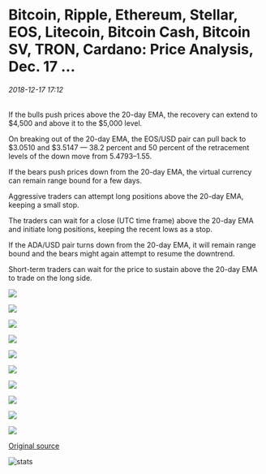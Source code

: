 # Bitcoin, Ripple, Ethereum, Stellar, EOS, Litecoin, Bitcoin Cash, Bitcoin SV, TRON, Cardano: Price Analysis, Dec. 17 ...

###### 2018-12-17 17:12

If the bulls push prices above the 20-day EMA, the recovery can extend to $4,500 and above it to the $5,000 level.

On breaking out of the 20-day EMA, the EOS/USD pair can pull back to $3.0510 and $3.5147 — 38.2 percent and 50 percent of the retracement levels of the down move from $5.4793–$1.55.

If the bears push prices down from the 20-day EMA, the virtual currency can remain range bound for a few days.

Aggressive traders can attempt long positions above the 20-day EMA, keeping a small stop.

The traders can wait for a close (UTC time frame) above the 20-day EMA and initiate long positions, keeping the recent lows as a stop.

If the ADA/USD pair turns down from the 20-day EMA, it will remain range bound and the bears might again attempt to resume the downtrend.

Short-term traders can wait for the price to sustain above the 20-day EMA to trade on the long side.

![](https://s3.cointelegraph.com/storage/uploads/view/5cb76a85241bed47236cc32670766e54.png)

![](https://s3.cointelegraph.com/storage/uploads/view/10b204a22af73171e4eef1d2b65f4df6.png)

![](https://s3.cointelegraph.com/storage/uploads/view/a39e693ca789b796e24fd0b483c72544.png)

![](https://s3.cointelegraph.com/storage/uploads/view/c401ae962cb6fda69641b7ab45fc43ae.png)

![](https://s3.cointelegraph.com/storage/uploads/view/2cb6a229d439a7b366030c722389c4d6.png)

![](https://s3.cointelegraph.com/storage/uploads/view/6a8bd2be8de929afd2f366b84d967aa1.png)

![](https://s3.cointelegraph.com/storage/uploads/view/c974e7402a006ea341f6a1ff3766386c.png)

![](https://s3.cointelegraph.com/storage/uploads/view/8bd918f0931d48cb1079c8e88aa04d08.png)

![](https://s3.cointelegraph.com/storage/uploads/view/abecb5591301bad14581361d40a2e2da.png)

![](https://s3.cointelegraph.com/storage/uploads/view/08069eb41b7f47cd1322f658b3521646.png)

[Original source](https://cointelegraph.com/news/bitcoin-ripple-ethereum-stellar-eos-litecoin-bitcoin-cash-bitcoin-sv-tron-cardano-price-analysis-dec-17)

![stats](https://c.statcounter.com/11760860/0/a89fa40b/1/ "stats")